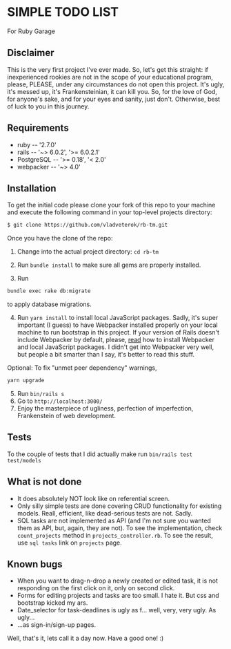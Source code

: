 # SIMPLE TODO LIST

For Ruby Garage

## Disclaimer
This is the very first project I've ever made. So, let's get this straight: if inexperienced rookies are not in the scope of your educational program, please, PLEASE, under any circumstances do not open this project. It's ugly, it's messed up, it's Frankensteinian, it can kill you. So, for the love of God, for anyone's sake, and for your eyes and sanity, just don't. Otherwise, best of luck to you in this journey.     

## Requirements

- ruby -- '2.7.0'
- rails -- '~> 6.0.2', '>= 6.0.2.1'
- PostgreSQL -- '>= 0.18', '< 2.0'
- webpacker -- '~> 4.0'

## Installation

To get the initial code please clone your fork of this repo to your machine and execute the following command in your top-level projects directory:

```bash
$ git clone https://github.com/vladveterok/rb-tm.git
```

Once you have the clone of the repo:

1. Change into the actual project directory: ```cd rb-tm ```

2. Run ```bundle install``` to make sure all gems are properly installed.
3. Run

```bash
bundle exec rake db:migrate
```
to apply database migrations.

4. Run ```yarn install``` to install local JavaScript packages. Sadly, it's super important (I guess) to have Webpacker installed properly on your local machine to run bootstrap in this project. If your version of Rails doesn't include Webpacker by default, please, [read](https://github.com/rails/webpacker) how to install Webpacker and local JavaScript packages. I didn't get into Webpacker very well, but people a bit smarter than I say, it's better to read this stuff.

Optional: To fix "unmet peer dependency" warnings,
```bash
yarn upgrade
```


5. Run ```bin/rails s```
6. Go to ```http://localhost:3000/```
7. Enjoy the masterpiece of ugliness, perfection of imperfection, Frankenstein of web development.   

## Tests
To the couple of tests that I did actually make run ```bin/rails test test/models```

## What is not done
- It does absolutely NOT look like on referential screen.
- Only silly simple tests are done covering CRUD  functionality for existing models. Reall, efficient, like dead-serious tests are not. Sadly. 
- SQL tasks are not implemented as API (and I'm not sure you wanted them as API, but, again, they are not). To see the implementation, check ```count_projects``` method in ```projects_controller.rb```. To see the result, use ```sql tasks``` link on ```projects``` page.

## Known bugs
- When you want to drag-n-drop a newly created or edited task, it is not responding on the first click on it, only on second click.
- Forms for editing projects and tasks are too small. I hate it. But css and bootstrap kicked my ars.
- Date_selector for task-deadlines is ugly as f... well, very, very ugly. As ugly...
- ...as sign-in/sign-up pages.

Well, that's it, lets call it a day now.
Have a good one! :)
